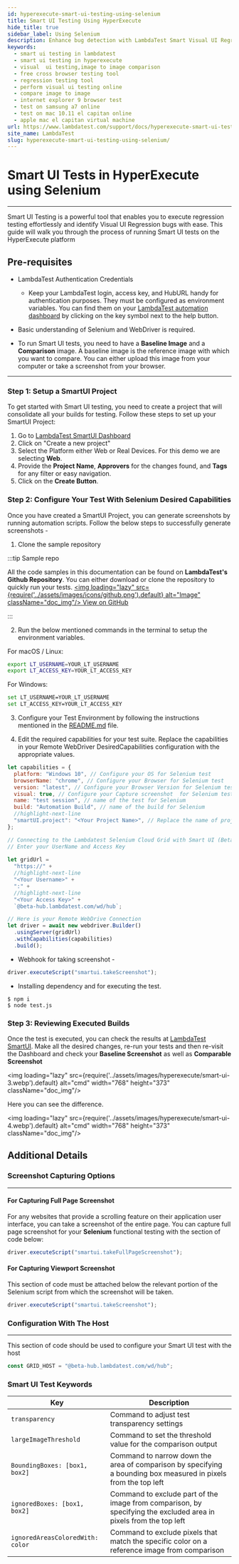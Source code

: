 ```yaml
---
id: hyperexecute-smart-ui-testing-using-selenium
title: Smart UI Testing Using HyperExecute
hide_title: true
sidebar_label: Using Selenium
description: Enhance bug detection with LambdaTest Smart Visual UI Regression Testing! Easily identify visual deviations and regression bugs in new builds for flawless application delivery.
keywords:
  - smart ui testing in lambdatest
  - smart ui testing in hyperexecute
  - visual  ui testing,image to image comparison
  - free cross browser testing tool
  - regression testing tool
  - perform visual ui testing online
  - compare image to image
  - internet explorer 9 browser test
  - test on samsung a7 online
  - test on mac 10.11 el capitan online
  - apple mac el capitan virtual machine
url: https://www.lambdatest.com/support/docs/hyperexecute-smart-ui-testing-using-selenium/
site_name: LambdaTest
slug: hyperexecute-smart-ui-testing-using-selenium/
---
```


<script type="application/ld+json"
      dangerouslySetInnerHTML={{ __html: JSON.stringify({
       "@context": "https://schema.org",
        "@type": "BreadcrumbList",
        "itemListElement": [{
          "@type": "ListItem",
          "position": 1,
          "name": "LambdaTest",
          "item": "https://www.lambdatest.com"
        },{
          "@type": "ListItem",
          "position": 2,
          "name": "Support",
          "item": "https://www.lambdatest.com/support/docs/"
        },{
          "@type": "ListItem",
          "position": 3,
          "name": "Smart UI Testing",
          "item": "https://www.lambdatest.com/support/docs/hyperexecute-smart-ui-testing-using-selenium/"
        }]
      })
    }}
></script>

# Smart UI Tests in HyperExecute using Selenium

---

Smart UI Testing is a powerful tool that enables you to execute regression testing effortlessly and identify Visual UI Regression bugs with ease. This guide will walk you through the process of running Smart UI tests on the HyperExecute platform

## Pre-requisites

- LambdaTest Authentication Credentials

  - Keep your LambdaTest login, access key, and HubURL handy for authentication purposes. They must be configured as environment variables. You can find them on your [LambdaTest automation dashboard](https://automation.lambdatest.com/) by clicking on the key symbol next to the help button.

- Basic understanding of Selenium and WebDriver is required.

- To run Smart UI tests, you need to have a **Baseline Image** and a **Comparison** image. A baseline image is the reference image with which you want to compare. You can either upload this image from your computer or take a screenshot from your browser.

---

### Step 1: Setup a SmartUI Project

To get started with Smart UI testing, you need to create a project that will consolidate all your builds for testing. Follow these steps to set up your SmartUI Project:

1. Go to [LambdaTest SmartUI Dashboard](https://beta-smartui.lambdatest.com/)
2. Click on "Create a new project"
3. Select the Platform either Web or Real Devices. For this demo we are selecting **Web**.
4. Provide the **Project Name**, **Approvers** for the changes found, and **Tags** for any filter or easy navigation.
5. Click on the **Create Button**.

### Step 2: Configure Your Test With Selenium Desired Capabilities

Once you have created a SmartUI Project, you can generate screenshots by running automation scripts. Follow the below steps to successfully generate screenshots -

1. Clone the sample repository 

:::tip Sample repo

All the code samples in this documentation can be found on **LambdaTest's Github Repository**. You can either download or clone the repository to quickly run your tests. <a href="https://github.com/LambdaTest/smartui-node-sample" className="github__anchor"><img loading="lazy" src={require('../assets/images/icons/github.png').default} alt="Image" className="doc_img"/> View on GitHub</a>

:::

2. Run the below mentioned commands in the terminal to setup the environment variables.

For macOS / Linux:

```bash
export LT_USERNAME=YOUR_LT_USERNAME
export LT_ACCESS_KEY=YOUR_LT_ACCESS_KEY
```

For Windows:

```bash
set LT_USERNAME=YOUR_LT_USERNAME
set LT_ACCESS_KEY=YOUR_LT_ACCESS_KEY
```

<!-- Set up the LambdaTest credentials by following the instructions mentioned in the [README.md](https://readme.md/) file. -->

3. Configure your Test Environment by following the instructions mentioned in the [README.md](https://github.com/LambdaTest/smartui-node-sample#table-of-contents) file.

4. Edit the required capabilities for your test suite. Replace the capabilities in your Remote WebDriver DesiredCapabilities configuration with the appropriate values.

```javascript
let capabilities = {
  platform: "Windows 10", // Configure your OS for Selenium test
  browserName: "chrome", // Configure your Browser for Selenium test
  version: "latest", // Configure your Browser Version for Selenium test
  visual: true, // Configure your Capture screenshot  for Selenium test
  name: "test session", // name of the test for Selenium
  build: "Automation Build", // name of the build for Selenium
  //highlight-next-line
  "smartUI.project": "<Your Project Name>", // Replace the name of project with the new project name
};

// Connecting to the Lambdatest Selenium Cloud Grid with Smart UI (Beta)
// Enter your UserName and Access Key 
 
let gridUrl = 
  "https://" + 
  //highlight-next-line
  "<Your Username>" + 
  ":" + 
  //highlight-next-line
  "<Your Access Key>" +
  `@beta-hub.lambdatest.com/wd/hub`;

// Here is your Remote WebDrive Connection
let driver = await new webdriver.Builder()
  .usingServer(gridUrl)
  .withCapabilities(capabilities)
  .build();
```

- Webhook for taking screenshot -

```javascript
driver.executeScript("smartui.takeScreenshot");
```

- Installing dependency and for executing the test.

```
$ npm i
$ node test.js
```

### Step 3: Reviewing Executed Builds

Once the test is executed, you can check the results at [LambdaTest SmartUI](https://beta-smartui.lambdatest.com/). Make all the desired changes, re-run your tests and then re-visit the Dashboard and check your **Baseline Screenshot** as well as **Comparable Screenshot**

<img loading="lazy" src={require('../assets/images/hyperexecute/smart-ui-3.webp').default} alt="cmd" width="768" height="373" className="doc_img"/>

Here you can see the difference.

<img loading="lazy" src={require('../assets/images/hyperexecute/smart-ui-4.webp').default} alt="cmd" width="768" height="373" className="doc_img"/>

## Additional Details

### Screenshot Capturing Options

---

#### For Capturing Full Page Screenshot

For any websites that provide a scrolling feature on their application user interface, you can take a screenshot of the entire page. You can capture full page screenshot for your **Selenium** functional testing with the section of code below:

```javascript
driver.executeScript("smartui.takeFullPageScreenshot");
```

#### For Capturing Viewport Screenshot

This section of code must be attached below the relevant portion of the Selenium script from which the screenshot will be taken.

```javascript
driver.executeScript("smartui.takeScreenshot");
```

### Configuration With The Host

---

This section of code should be used to configure your Smart UI test with the host

```javascript
const GRID_HOST = "@beta-hub.lambdatest.com/wd/hub";
```

### Smart UI Test Keywords

| Key                              | Description                                                                                                       |
| -------------------------------- | ----------------------------------------------------------------------------------------------------------------- |
| `transparency`                   | Command to adjust test transparency settings                                                                      |
| `largeImageThreshold`            | Command to set the threshold value for the comparison output                                                      |
| `BoundingBoxes: [box1, box2]`    | Command to narrow down the area of comparison by specifying a bounding box measured in pixels from the top left   |
| `ignoredBoxes: [box1, box2]`     | Command to exclude part of the image from comparison, by specifying the excluded area in pixels from the top left |
| `ignoredAreasColoredWith: color` | Command to exclude pixels that match the specific color on a reference image from comparison                      |